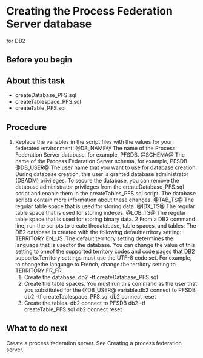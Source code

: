 # Creating the Process Federation Server database
for DB2

## Before you begin

## About this task

- createDatabase\_PFS.sql
- createTablespace\_PFS.sql
- createTable\_PFS.sql

## Procedure

1. Replace the variables in the script files with the values
for your federated environment: 
@DB\_NAME@
The name of the Process Federation Server database,
for example, PFSDB.
@SCHEMA@
The name of the Process Federation Server schema,
for example, PFSDB.
@DB\_USER@
The user name that you want to use for database creation. During
database creation, this user is granted database administrator (DBADM)
privileges. To secure the database, you can remove the database administrator
privileges from the createDatabase\_PFS.sql script
and enable them in the createTables\_PFS.sql script.
The database scripts contain more information about these changes.
@TAB\_TS@
The regular table space that is used for storing data. 
@IDX\_TS@
The regular table space that is used for storing indexes. 
@LOB\_TS@
The regular table space that is used for storing binary data.
2 From a DB2 command line, run the scripts to create thedatabase, table spaces, and tables: The DB2 database is created with the following defaultterritory setting: TERRITORY EN\_US .The default territory setting determines the language that is usedfor the database. You can change the value of this setting to oneof the supported territory codes and code pages that DB2 supports.Territory settings must use the UTF-8 code set. For example, to changethe language to French, change the territory setting to TERRITORY FR\_FR .
    1. Create the database. db2 -tf createDatabase\_PFS.sql
    2. Create the table spaces. You must run this
command as the user that you substituted for the @DB\_USER@ variable.db2 connect to PFSDB
db2 -tf createTablespace\_PFS.sql
db2 connect reset
    3. Create the tables. db2 connect to PFSDB
db2 -tf createTable\_PFS.sql
db2 connect reset

## What to do next

Create a process federation server. See Creating a process federation server.